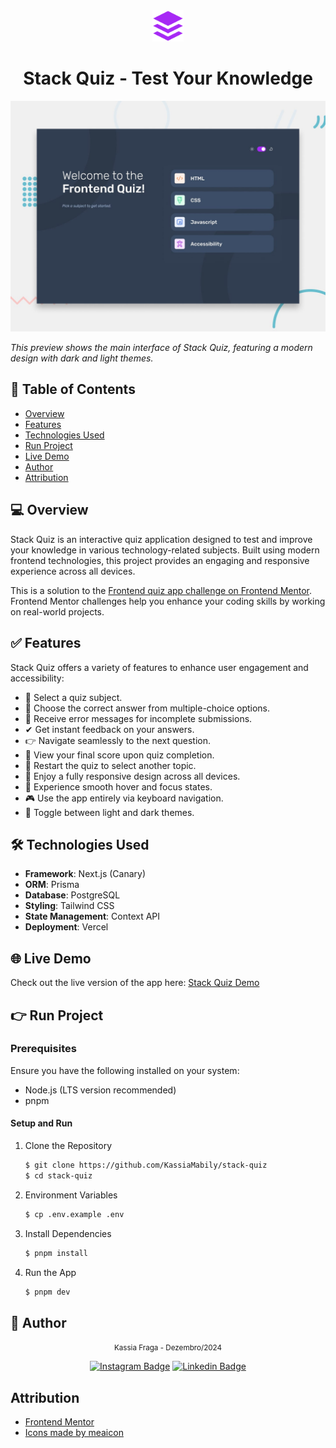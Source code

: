 <meta name="google-site-verification" content="OedG6z_yBBZoAiK_HPHH0TFabf0beZEKxIwvZu5dXfg" />

<div align="center">
    <img src=".github/logo.png" alt="Stack quiz logo" height="50" width="50" />
    <h1>Stack Quiz - Test Your Knowledge</h1>
</div>

<img src=".github/preview.jpg" alt="Preview of the Stack Quiz app" />

_This preview shows the main interface of Stack Quiz, featuring a modern design with dark and light themes._

## 📑 Table of Contents

- [Overview](#-overview)
- [Features](#-features)
- [Technologies Used](#-technologies-used)
- [Run Project](#-run-project)
- [Live Demo](#-live-demo)
- [Author](#-author)
- [Attribution](#attribution)

## 💻 Overview

Stack Quiz is an interactive quiz application designed to test and improve your knowledge in various technology-related subjects. Built using modern frontend technologies, this project provides an engaging and responsive experience across all devices.

This is a solution to the [Frontend quiz app challenge on Frontend Mentor](https://www.frontendmentor.io/challenges/frontend-quiz-app-BE7xkzXQnU). Frontend Mentor challenges help you enhance your coding skills by working on real-world projects.

## ✅ Features

Stack Quiz offers a variety of features to enhance user engagement and accessibility:

- 📝 Select a quiz subject.
- 🎯 Choose the correct answer from multiple-choice options.
- 🚫 Receive error messages for incomplete submissions.
- ✔ Get instant feedback on your answers.
- 👉 Navigate seamlessly to the next question.
- 🎉 View your final score upon quiz completion.
- 🔁 Restart the quiz to select another topic.
- 📱 Enjoy a fully responsive design across all devices.
- 👀 Experience smooth hover and focus states.
- 🎮 Use the app entirely via keyboard navigation.
- 🌙 Toggle between light and dark themes.

## 🛠 Technologies Used

- **Framework**: Next.js (Canary)
- **ORM**: Prisma
- **Database**: PostgreSQL
- **Styling**: Tailwind CSS
- **State Management**: Context API
- **Deployment**: Vercel

## 🌐 Live Demo

Check out the live version of the app here: [Stack Quiz Demo](https://stack-quiz.vercel.app)

## 👉 Run Project

### Prerequisites

Ensure you have the following installed on your system:

- Node.js (LTS version recommended)
- pnpm

#### Setup and Run

1. Clone the Repository

   ```bash
   $ git clone https://github.com/KassiaMabily/stack-quiz
   $ cd stack-quiz
   ```

2. Environment Variables

   ```bash
   $ cp .env.example .env
   ```

3. Install Dependencies

   ```bash
   $ pnpm install
   ```

4. Run the App
   ```bash
   $ pnpm dev
   ```

## 👥 Author

<div align="center">
  <small>Kassia Fraga - Dezembro/2024</small>

[![Instagram Badge](https://img.shields.io/badge/-Instagram-%23E4405F?style=for-the-badge&logo=instagram&logoColor=white)](https://www.instagram.com/kassia.mabily/)
[![Linkedin Badge](https://img.shields.io/badge/-LinkedIn-%230077B5?style=for-the-badge&logo=linkedin&logoColor=white)](https://www.linkedin.com/in/kassia-fraga/)

</div>

## Attribution

- [Frontend Mentor](https://www.frontendmentor.io/challenges)
- [Icons made by meaicon](https://www.flaticon.com/authors/meaicon)
